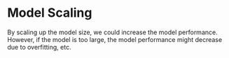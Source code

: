 # Model Scaling

By scaling up the model size, we could increase the model performance. However, if the model is too large, the model performance might decrease due to overfitting, etc.

